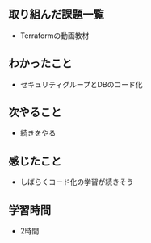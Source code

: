 ## 取り組んだ課題一覧
- Terraformの動画教材

## わかったこと
- セキュリティグループとDBのコード化

## 次やること
- 続きをやる

## 感じたこと
- しばらくコード化の学習が続きそう

## 学習時間
- 2時間